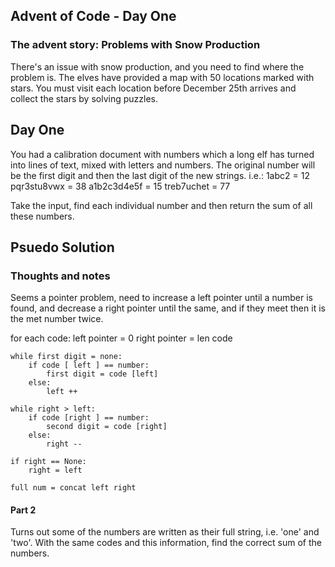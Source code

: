## Advent of Code - Day One

### The advent story: Problems with Snow Production
There's an issue with snow production, and you need to find where the problem is. The elves have provided a map with 50 locations marked with stars. You must visit each location before December 25th arrives and collect the stars by solving puzzles.

## Day One

You had a calibration document with numbers which a long elf has turned into lines of text, mixed with letters and numbers. The original number will be the first digit and then the last digit of the new strings. i.e.:
1abc2 = 12
pqr3stu8vwx = 38
a1b2c3d4e5f = 15
treb7uchet = 77

Take the input, find each individual number and then return the sum of all these numbers.

## Psuedo Solution

### Thoughts and notes
Seems a pointer problem, need to increase a left pointer until a number is found, and decrease a right pointer until the same, and if they meet then it is the met number twice.

for each code:
left pointer = 0
right pointer = len code

    while first digit = none:
        if code [ left ] == number:
            first digit = code [left]
        else:
            left ++

    while right > left:
        if code [right ] == number:
            second digit = code [right]
        else:
            right --

    if right == None:
        right = left

    full num = concat left right     

#### Part 2

Turns out some of the numbers are written as their full string, i.e. 'one' and 'two'. With the same codes and this information, find the correct sum of the numbers.